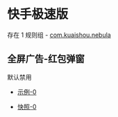 # 快手极速版

存在 1 规则组 - [com.kuaishou.nebula](/src/apps/com.kuaishou.nebula.ts)

## 全屏广告-红包弹窗

默认禁用

- [示例-0](https://m.gkd.li/101449500/f7bbd1db-f519-4ff9-96cb-4cb5b2f483a2)

- [快照-0](https://i.gkd.li/i/14879912)

